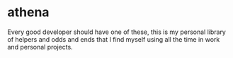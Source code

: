 athena
======

Every good developer should have one of these, this is my personal library of helpers and odds and ends that I find myself using all the time in work and personal projects.
